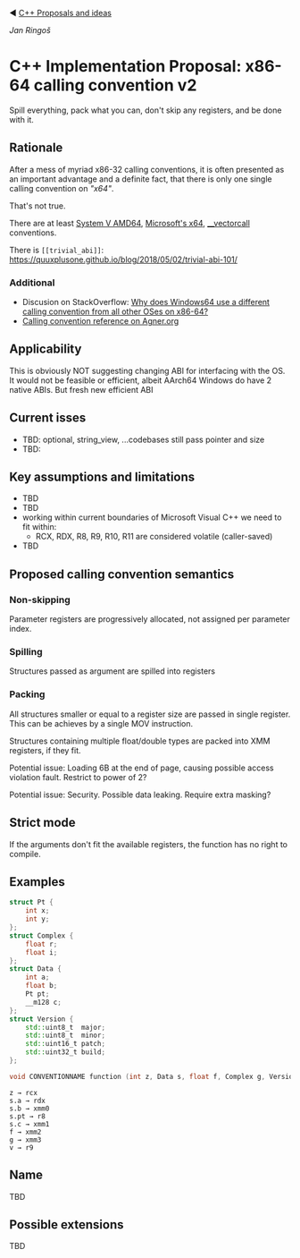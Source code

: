 ﻿:arrow_backward: [C++ Proposals and ideas](README.md)

*Jan Ringoš*
# C++ Implementation Proposal: x86-64 calling convention v2

Spill everything, pack what you can, don't skip any registers, and be done with it.

## Rationale

After a mess of myriad x86-32 calling conventions, 
it is often presented as an important advantage and a definite fact,
that there is only one single calling convention on *"x64"*.

That's not true.

There are at least
[System V AMD64](https://en.wikipedia.org/wiki/X86_calling_conventions?useskin=vector#x86-64_calling_conventions),
[Microsoft's x64](https://learn.microsoft.com/en-us/cpp/build/x64-calling-convention?view=msvc-170),
[__vectorcall](https://learn.microsoft.com/en-us/cpp/cpp/vectorcall?view=msvc-170) conventions.

There is `[[trivial_abi]]`: https://quuxplusone.github.io/blog/2018/05/02/trivial-abi-101/

### Additional

* Discusion on StackOverflow: [Why does Windows64 use a different calling convention from all other OSes on x86-64?](https://stackoverflow.com/questions/4429398/why-does-windows64-use-a-different-calling-convention-from-all-other-oses-on-x86)
* [Calling convention reference on Agner.org](https://www.agner.org/optimize/calling_conventions.pdf)

## Applicability

This is obviously NOT suggesting changing ABI for interfacing with the OS.
It would not be feasible or efficient, albeit AArch64 Windows do have 2 native ABIs.
But fresh new efficient ABI

## Current isses

* TBD: optional, string_view, ...codebases still pass pointer and size
* TBD: 

## Key assumptions and limitations

* TBD
* TBD
* working within current boundaries of Microsoft Visual C++ we need to fit within:
   * RCX, RDX, R8, R9, R10, R11 are considered volatile (caller-saved)
* TBD

## Proposed calling convention semantics

### Non-skipping

Parameter registers are progressively allocated, not assigned per parameter index.

### Spilling

Structures passed as argument are spilled into registers

### Packing

All structures smaller or equal to a register size are passed in single register.
This can be achieves by a single MOV instruction.

Structures containing multiple float/double types are packed into XMM registers, if they fit.

Potential issue: Loading 6B at the end of page, causing possible access violation fault. Restrict to power of 2?

Potential issue: Security. Possible data leaking. Require extra masking?

## Strict mode

If the arguments don't fit the available registers, the function has no right to compile.

## Examples

```cpp
struct Pt {
    int x;
    int y;
};
struct Complex {
    float r;
    float i;
};
struct Data {
    int a;
    float b;
    Pt pt;
    __m128 c;
};
struct Version {
    std::uint8_t  major;
    std::uint8_t  minor;
    std::uint16_t patch;
    std::uint32_t build;
};

void CONVENTIONNAME function (int z, Data s, float f, Complex g, Version v);
```

```
z → rcx
s.a → rdx
s.b → xmm0
s.pt → r8
s.c → xmm1
f → xmm2
g → xmm3
v → r9
```

## Name

TBD

## Possible extensions

TBD
